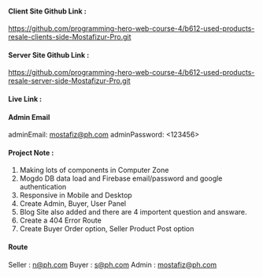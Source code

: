 #### Client Site Github Link :
https://github.com/programming-hero-web-course-4/b612-used-products-resale-clients-side-Mostafizur-Pro.git

#### Server Site Github Link :
https://github.com/programming-hero-web-course-4/b612-used-products-resale-server-side-Mostafizur-Pro.git



#### Live Link :



#### Admin Email
adminEmail: <mostafiz@ph.com>
adminPassword: <123456>


#### Project Note :

1. Making lots of components in Computer Zone
2. Mogdo DB data load and Firebase email/password and google authentication
3. Responsive in Mobile and Desktop
4. Create Admin, Buyer, User Panel
5. Blog Site also added and there are 4 importent question and answare.
6. Create a 404 Error Route
7. Create Buyer Order option, Seller Product Post option


#### Route
Seller : n@ph.com
Buyer : s@ph.com
Admin : mostafiz@ph.com

